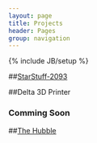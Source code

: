 ```yaml
---
layout: page
title: Projects
header: Pages
group: navigation
---
```

{% include JB/setup %}

##[StarStuff-2093](http://starstuff-2093.herokuapp.com/)

##Delta 3D Printer
### Comming Soon

##[The Hubble](2014/07/27/TheHubble/)
<!---
<h2>Current Projects</h2>
<ul>
{% assign projects_list = site.projects %}
{% include JB/pages_list %}
</ul>
-->